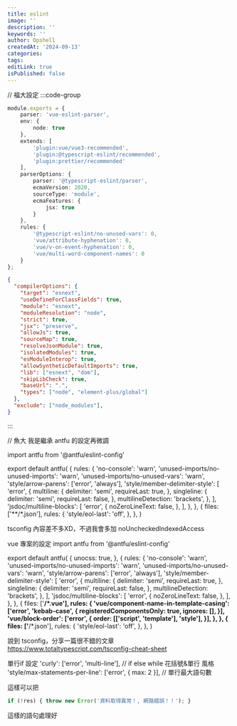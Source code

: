 ```yaml
---
title: eslint
image: ''
description: ''
keywords: ''
author: Opshell
createdAt: '2024-09-13'
categories:
tags:
editLink: true
isPublished: false
---
```

// 福大設定
:::code-group
```ts [eslintrc]
module.exports = {
    parser: 'vue-eslint-parser',
    env: {
        node: true
    },
    extends: [
        'plugin:vue/vue3-recommended',
        'plugin:@typescript-eslint/recommended',
        'plugin:prettier/recommended'
    ],
    parserOptions: {
        parser: '@typescript-eslint/parser',
        ecmaVersion: 2020,
        sourceType: 'module',
        ecmaFeatures: {
            jsx: true
        }
    },
    rules: {
        '@typescript-eslint/no-unused-vars': 0,
        'vue/attribute-hyphenation': 0,
        'vue/v-on-event-hyphenation': 0,
        'vue/multi-word-component-names': 0
    }
};
```

```json [tsconfig]
{
  "compilerOptions": {
    "target": "esnext",
    "useDefineForClassFields": true,
    "module": "esnext",
    "moduleResolution": "node",
    "strict": true,
    "jsx": "preserve",
    "allowJs": true,
    "sourceMap": true,
    "resolveJsonModule": true,
    "isolatedModules": true,
    "esModuleInterop": true,
    "allowSyntheticDefaultImports": true,
    "lib": ["esnext", "dom"],
    "skipLibCheck": true,
    "baseUrl": ".",
    "types": ["node", "element-plus/global"]
  },
  "exclude": ["node_modules"],
}
```
:::

// 魚大
我是繼承 antfu 的設定再微調

import antfu from '@antfu/eslint-config'

export default antfu(
  {
    rules: {
      'no-console': 'warn',
      'unused-imports/no-unused-imports': 'warn',
      'unused-imports/no-unused-vars': 'warn',
      'style/arrow-parens': ['error', 'always'],
      'style/member-delimiter-style': [
        'error',
        {
          multiline: {
            delimiter: 'semi',
            requireLast: true,
          },
          singleline: {
            delimiter: 'semi',
            requireLast: false,
          },
          multilineDetection: 'brackets',
        },
      ],
      'jsdoc/multiline-blocks': [
        'error',
        {
          noZeroLineText: false,
        },
      ],
    },
  },
  {
    files: ['**/*.json'],
    rules: {
      'style/eol-last': 'off',
    },
  },
)

tsconfig
內容差不多XD，不過我會多加 noUncheckedIndexedAccess

vue 專案的設定
import antfu from '@antfu/eslint-config'

export default antfu(
  {
    unocss: true,
  },
  {
    rules: {
      'no-console': 'warn',
      'unused-imports/no-unused-imports': 'warn',
      'unused-imports/no-unused-vars': 'warn',
      'style/arrow-parens': ['error', 'always'],
      'style/member-delimiter-style': [
        'error',
        {
          multiline: {
            delimiter: 'semi',
            requireLast: true,
          },
          singleline: {
            delimiter: 'semi',
            requireLast: false,
          },
          multilineDetection: 'brackets',
        },
      ],
      'jsdoc/multiline-blocks': [
        'error',
        {
          noZeroLineText: false,
        },
      ],
    },
  },
  {
    files: ['**/*.vue'],
    rules: {
      'vue/component-name-in-template-casing': ['error', 'kebab-case', {
        registeredComponentsOnly: true,
        ignores: [],
      }],
      'vue/block-order': ['error', {
        order: [['script', 'template'], 'style'],
      }],
    },
  },
  {
    files: ['**/*.json'],
    rules: {
      'style/eol-last': 'off',
    },
  },
)



說到 tsconfig，分享一篇很不錯的文章
https://www.totaltypescript.com/tsconfig-cheat-sheet





單行if 設定
'curly': ['error', 'multi-line'], // if else while 花括號&單行 風格
'style/max-statements-per-line': ['error', { max: 2 }], // 單行最大語句數

這樣可以把
```ts
if (!res) { throw new Error('資料取得異常！, 網路錯誤！！'); }
```
這樣的語句處理好
